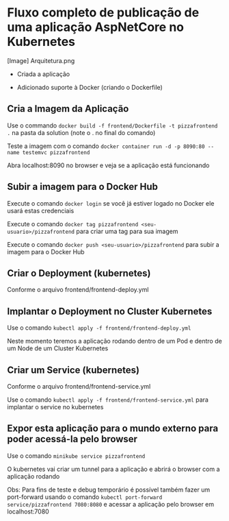 ﻿# Fluxo completo de publicação de uma aplicação AspNetCore no Kubernetes

[Image] Arquitetura.png

- Criada a aplicação

- Adicionado suporte à Docker (criando o Dockerfile)

## Cria a Imagem da Aplicação
Use o commando `docker build -f frontend/Dockerfile -t pizzafrontend .` na pasta da solution (note o . no final do comando)

Teste a imagem com o comando `docker container run -d -p 8090:80 --name testemvc pizzafrontend`

Abra localhost:8090 no browser e veja se a aplicação está funcionando

## Subir a imagem para o Docker Hub
Execute o comando `docker login` se você já estiver logado no Docker ele usará estas credenciais

Execute o comando `docker tag pizzafrontend <seu-usuario>/pizzafrontend` para criar uma tag para sua imagem

Execute o comando `docker push <seu-usuario>/pizzafrontend` para subir a imagem para o Docker Hub

## Criar o Deployment (kubernetes)
Conforme o arquivo frontend/frontend-deploy.yml

## Implantar o Deployment no Cluster Kubernetes
Use o comando `kubectl apply -f frontend/frontend-deploy.yml`

Neste momento teremos a aplicação rodando dentro de um Pod e dentro de um Node de um Cluster Kubernetes
	
## Criar um Service (kubernetes)
Conforme o arquivo frontend/frontend-service.yml

Use o comando `kubectl apply -f frontend/frontend-service.yml` para implantar o service no kubernetes
	
## Expor esta aplicação para o mundo externo para poder acessá-la pelo browser
Use o comando `minikube service pizzafrontend`

O kubernetes vai criar um tunnel para a aplicação e abrirá o browser com a aplicação rodando

Obs: Para fins de teste e debug temporário  é possível também fazer um port-forward usando o comando `kubectl port-forward service/pizzafrontend 7080:8080` e acessar a aplicação pelo browser em localhost:7080	
		